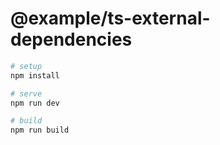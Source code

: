 # @example/ts-external-dependencies

```sh
# setup
npm install

# serve
npm run dev

# build
npm run build
```
